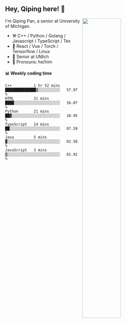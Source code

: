 

## Hey, Qiping here! :wave:

[<img align="right" width="50%" src="https://github-readme-stats.vercel.app/api?username=ppppqp&theme=dark&show_icons=true">](https://metrics.lecoq.io/ppppqp?template=classic)


I'm Qiping Pan, a senior at University of Michigan.

-   :hammer_and_pick: C++ / Python / Golang / Javascript / TypeScript / Tex
-   :pencil: React / Vue / Torch / Tensorflow / Linux 
-   :seedling: Senior at UMich
-   :man: Pronouns: he/him



#### :bar_chart: Weekly coding time

<!--START_SECTION:waka-->

```text
C++          1 hr 52 mins    ██████████████▒░░░░░░░░░░   57.97 %
HTML         31 mins         ████░░░░░░░░░░░░░░░░░░░░░   16.07 %
Python       21 mins         ██▓░░░░░░░░░░░░░░░░░░░░░░   10.95 %
TypeScript   14 mins         ██░░░░░░░░░░░░░░░░░░░░░░░   07.59 %
Java         5 mins          ▓░░░░░░░░░░░░░░░░░░░░░░░░   02.58 %
JavaScript   3 mins          ▒░░░░░░░░░░░░░░░░░░░░░░░░   01.92 %
```

<!--END_SECTION:waka-->
